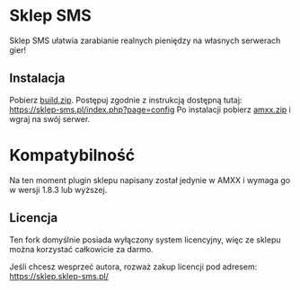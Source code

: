 # Sklep SMS

Sklep SMS ułatwia zarabianie realnych pieniędzy na własnych serwerach gier!

## Instalacja
Pobierz [build.zip](https://github.com/TheDoctor0/sklep-sms/releases/latest).
Postępuj zgodnie z instrukcją dostępną tutaj: https://sklep-sms.pl/index.php?page=config
Po instalacji pobierz [amxx.zip](https://github.com/TheDoctor0/sklep-sms/releases/latest) i wgraj na swój serwer.

# Kompatybilność
Na ten moment plugin sklepu napisany został jedynie w AMXX i wymaga go w wersji 1.8.3 lub wyższej.

## Licencja
Ten fork domyślnie posiada wyłączony system licencyjny, więc ze sklepu można korzystać całkowicie za darmo.

Jeśli chcesz wesprzeć autora, rozważ zakup licencji pod adresem: https://sklep.sklep-sms.pl/